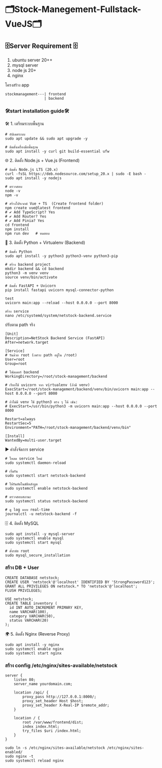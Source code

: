 # 🗂️Stock-Manegement-Fullstack-VueJS🗂️

## 🗄️Server Requirement 🗄️
1. ubuntu server 20++
2. mysql server
3. node js 20+
4. nginx


โครงสร้าง app

`````
stockmanagement---| frontend
                  | backend
`````
                  
### 🛠️start installation guide🛠️

🛠️ 1. เตรียมระบบพื้นฐาน
`````
# อัปเดตระบบ
sudo apt update && sudo apt upgrade -y

# ติดตั้งเครื่องมือพื้นฐาน
sudo apt install -y curl git build-essential ufw
`````

🌐 2. ติดตั้ง Node.js + Vue.js (Frontend)
`````
# ติดตั้ง Node.js LTS (20.x)
curl -fsSL https://deb.nodesource.com/setup_20.x | sudo -E bash -
sudo apt install -y nodejs

# ตรวจสอบ
node -v
npm -v

# สร้างโปรเจกต์ Vue + TS  (Create frontend folder)
npm create vue@latest frontend
# ✔ Add TypeScript? Yes
# ✔ Add Router? Yes
# ✔ Add Pinia? Yes
cd frontend
npm install
npm run dev   # ทดสอบ
`````

🐍 3. ติดตั้ง Python + Virtualenv (Backend)

`````
# ติดตั้ง Python
sudo apt install -y python3 python3-venv python3-pip

# สร้าง backend project
mkdir backend && cd backend
python3 -m venv venv
source venv/bin/activate

# ติดตั้ง FastAPI + Uvicorn
pip install fastapi uvicorn mysql-connector-python

test
uvicorn main:app --reload --host 0.0.0.0 --port 8000

สร้าง service
nano /etc/systemd/system/netstock-backend.service
`````
ปรับตาม path จริง

`````
[Unit]
Description=NetStock Backend Service (FastAPI)
After=network.target

[Service]
# รันด้วย root (เพราะ path อยู่ใน /root)
User=root
Group=root

# โฟลเดอร์ backend
WorkingDirectory=/root/stock-management/backend

# เรียกใช้ uvicorn จาก virtualenv (ถ้ามี venv)
ExecStart=/root/stock-management/backend/venv/bin/uvicorn main:app --host 0.0.0.0 --port 8000

# ถ้าไม่มี venv ใช้ python3 ตรง ๆ ได้ เช่น:
# ExecStart=/usr/bin/python3 -m uvicorn main:app --host 0.0.0.0 --port 8000

Restart=always
RestartSec=5
Environment="PATH=/root/stock-management/backend/venv/bin"

[Install]
WantedBy=multi-user.target
`````
▶️ คำสั่งจัดการ service

`````
# โหลด service ใหม่
sudo systemctl daemon-reload

# เริ่มรัน
sudo systemctl start netstock-backend

# ให้รันอัตโนมัติหลังบูต
sudo systemctl enable netstock-backend

# ตรวจสอบสถานะ
sudo systemctl status netstock-backend

# ดู log แบบ real-time
journalctl -u netstock-backend -f
`````


🗄️ 4. ติดตั้ง MySQL
`````
sudo apt install -y mysql-server
sudo systemctl enable mysql
sudo systemctl start mysql

# ตั้งรหัส root
sudo mysql_secure_installation
`````
### สร้าง DB + User
`````
CREATE DATABASE netstock;
CREATE USER 'netstock'@'localhost' IDENTIFIED BY 'StrongPassword123';
GRANT ALL PRIVILEGES ON netstock.* TO 'netstock'@'localhost';
FLUSH PRIVILEGES;

USE netstock;
CREATE TABLE inventory (
  id INT AUTO_INCREMENT PRIMARY KEY,
  name VARCHAR(100),
  category VARCHAR(50),
  status VARCHAR(20)
);

`````

🌍 5. ติดตั้ง Nginx (Reverse Proxy)

`````
sudo apt install -y nginx
sudo systemctl enable nginx
sudo systemctl start nginx

`````

### สร้าง config /etc/nginx/sites-available/netstock
`````
server {
    listen 80;
    server_name yourdomain.com;

    location /api/ {
        proxy_pass http://127.0.0.1:8000/;
        proxy_set_header Host $host;
        proxy_set_header X-Real-IP $remote_addr;
    }

    location / {
        root /var/www/frontend/dist;
        index index.html;
        try_files $uri /index.html;
    }
}
`````
`````
sudo ln -s /etc/nginx/sites-available/netstock /etc/nginx/sites-enabled/
sudo nginx -t
sudo systemctl reload nginx
`````












